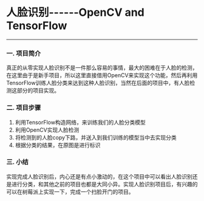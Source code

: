 # 人脸识别------OpenCV and TensorFlow
----
### 一. 项目简介
  真正的从零实现人脸识别不是一件那么容易的事情，最大的困难在于人脸的检测，在这里由于是新手项目，所以这里直接借用OpenCV来实现这个功能，然后再利用TensorFlow训练人脸分类来达到这种人脸识别，当然在后面的项目中，有人脸检测这部分的项目实现。

### 二. 项目步骤
1. 利用TensorFlow构造网络，来训练我们的人脸分类模型
2. 利用OpenCV实现人脸检测
3. 将检测到的人脸copy下路，并送入到我们训练的模型当中去实现分类
4. 根据分类的结果，在原图是进行标识


### 三. 小结
 实现完成人脸识别后，内心还是有点小激动的，在这个项目中可以看出人脸识别还是进行分类，和其他之前的项目也都是大同小异。实现人脸识别项目后，有兴趣的可以在树莓派上实现一下，完成一个扫脸开门的项目。
